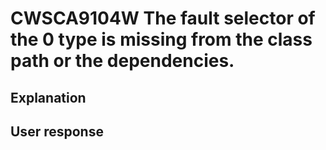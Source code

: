# CWSCA9104W The fault selector of the 0 type is missing from the class path or the dependencies.

## Explanation

## User response